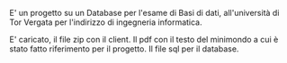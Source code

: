 E' un progetto su un Database per l'esame di Basi di dati, all'università di Tor Vergata per l'indirizzo di ingegneria informatica. 

E' caricato, il file zip con il client.
Il pdf con il testo del minimondo a cui è stato fatto riferimento per il progetto.
Il file sql per il database.
